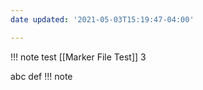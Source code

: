 ```yaml
---
date updated: '2021-05-03T15:19:47-04:00'

---
```


!!! note
	test
	[[Marker File Test]]
	3

abc
def !!! note
